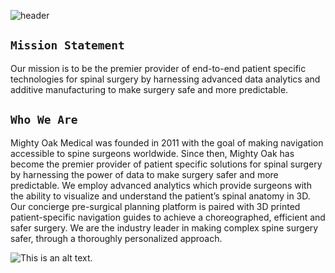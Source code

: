 <!--![header](https://capsule-render.vercel.app/api?type=waving&color=2e4759&height=180&section=header&text=Welcome%20to%20Mighty%20Oak%20Medical%20👋!&fontSize=35&animation=fadeIn&fontAlignY=38&fontColor=FFFFFF&descAlignY=51&descAlign=50)-->
![header](https://capsule-render.vercel.app/api?type=waving&color=2e4759&height=200&section=header&text=Mighty%20Oak%20Medical&fontColor=FFFFFF&fontSize=65&animation=fadeIn&fontAlignY=38&desc=Software%20Development&descAlignY=55&descAlign=73)

## <code>Mission Statement</code>
Our mission is to be the premier provider of end-to-end patient specific technologies for spinal surgery
by harnessing advanced data analytics and additive manufacturing to make surgery safe and more predictable. 
## <code>Who We Are</code>

Mighty Oak Medical was founded in 2011 with the goal of making navigation accessible to spine surgeons worldwide.
Since then, Mighty Oak has become the premier provider of patient specific solutions for spinal surgery by harnessing
the power of data to make surgery safer and more predictable. We employ advanced analytics which provide surgeons with
the ability to visualize and understand the patient’s spinal anatomy in 3D. Our concierge pre-surgical planning
platform is paired with 3D printed patient-specific navigation guides to achieve a choreographed, efficient and safer surgery.
We are the industry leader in making complex spine surgery safer, through a thoroughly personalized approach.

![This is an alt text.](https://mightyoakmedical.com/assets/Logo/MightyOakMedical_Rebrand_Logo_-_Stacked_Website_720x124.png "This is a sample image.")
